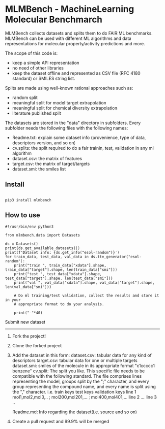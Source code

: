 # MLMBench - MachineLearning Molecular Benchmarch
MLMBench collects datasets and splits them to do FAIR ML benchmarks.
MLMBench can be used with different ML algorithms and data representations
for molecular property/activity predictions and more.

The scope of this code is:
- keep a simple API representation
- no need of other libraries
- keep the dataset offline and represented as CSV file (RFC 4180 standard) or SMILES string list.


Splits are made using well-known rational approaches such as:

- random split
- meaningful split for model target extrapolation
- meaningful split for chemical diversity extrapolation
- literature published split

The datasets are stored in the "data" directory in subfolders.
Every subfolder needs the following files with the following names:

- Readme.txt: explain some dataset info (provenience, type of data, descriptors version, and so on)
- cv.splits: the split required to do a fair trainin, test, validation in any ml algorithm
- dataset.csv: the matrix of features 
- target.csv: the matrix of target/targets
- dataset.smi: the smiles list

Install
-------

```

pip3 install mlmbench

```

How to use
----------

```
#!/usr/bin/env python3

from mlmbench.data import Datasets

ds = Datasets()
print(ds.get_available_datasets())
print(f'Dataset info: {ds.get_info("esol-random")}')
for train_data, test_data, val_data in ds.ttv_generator("esol-random"):
    print("train ", train_data["xdata"].shape, train_data["target"].shape, len(train_data["smi"]))
    print("test ", test_data["xdata"].shape, test_data["target"].shape, len(test_data["smi"]))
    print("val ", val_data["xdata"].shape, val_data["target"].shape, len(val_data["smi"]))
    
    # Do ml training/test validation, collect the results and store it in your 
    # appropriate format to do your analysis.

    print("-"*40)

```

Submit new dataset
__________________

1) Fork the project!
2) Clone the forked project
3) Add the dataset in this form:
    dataset.csv: tabular data for any kind of descriptors
    target.csv: tabular data for one or multiple targets
    dataset.smi: smiles of the molecule in its appropriate format "c1ccccc1 benzene"
    cv.split: The split you like. This specific file needs to be compatible with the following
    	      standard. The file comprises lines representing the model,
    	      groups split by the ";" character, and every group representing
    	      the compound name, and every name is split using the "," character.
    i.e.
           train keys           test keys            validation keys
    line 1  mol1,mol2,mol3,.. ; mol200,mol201,... ; mol400,mol401,...
    line 2  ...
    line 3  ..

    Readme.md: Info regarding the dataset(i.e. source and so on)
4) Create a pull request and 99.9% will be merged

